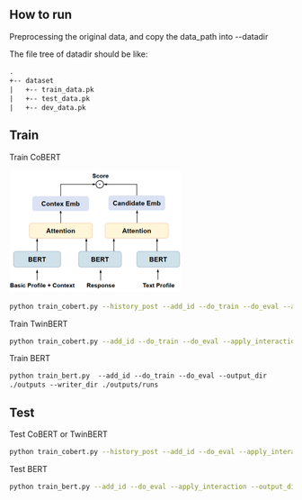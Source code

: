 ## How to run

Preprocessing the original data, and copy the data_path into --datadir

The file tree of datadir should be like:

```
.
+-- dataset
|   +-- train_data.pk
|   +-- test_data.pk
|   +-- dev_data.pk
```

## Train

Train CoBERT

<img src="./../../Image/CoBERT.png" alt="CoBERT" style="zoom:50%;" />

```bash
python train_cobert.py --history_post --add_id --do_train --do_eval --apply_interaction --output_dir ./outputs --writer_dir ./outputs/runs
```

Train TwinBERT

```bash
python train_cobert.py --add_id --do_train --do_eval --apply_interaction --output_dir ./outputs --writer_dir ./outputs/runs
```

Train BERT

```shell
python train_bert.py  --add_id --do_train --do_eval --output_dir ./outputs --writer_dir ./outputs/runs
```

## Test

Test CoBERT or TwinBERT

```bash
python train_cobert.py --history_post --add_id --do_eval --apply_interaction --output_dir ./outputs --writer_dir ./outputs/runs --load_model_path outputs/epoch_i 
```

Test BERT

```bash
python train_bert.py --add_id --do_eval --apply_interaction --output_dir ./outputs --writer_dir ./outputs/runs --load_model_path outputs/epoch_i 
```

## 

